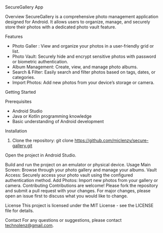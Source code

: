 SecureGallery App

Overview
SecureGallery is a comprehensive photo management application designed for Android. It allows users to organize, manage, and securely store their photos with a dedicated photo vault feature. 

Features
- Photo Galler : View and organize your photos in a user-friendly grid or list.
- Photo Vault: Securely hide and encrypt sensitive photos with password or biometric authentication.
- Album Management: Create, view, and manage photo albums.
- Search & Filter: Easily search and filter photos based on tags, dates, or categories.
- Import Photos: Add new photos from your device’s storage or camera.

Getting Started

Prerequisites
- Android Studio
- Java or Kotlin programming knowledge
- Basic understanding of Android development

Installation
1. Clone the repository:
   git clone https://github.com/miclenzy/secure-gallery.git

Open the project in Android Studio.

Build and run the project on an emulator or physical device.
Usage
Main Screen: Browse through your photo gallery and manage your albums.
Vault Access: Securely access your photo vault using the configured authentication method.
Add Photos: Import new photos from your gallery or camera.
Contributing
Contributions are welcome! Please fork the repository and submit a pull request with your changes. For major changes, please open an issue first to discuss what you would like to change.

License
This project is licensed under the MIT License - see the LICENSE file for details.

Contact
For any questions or suggestions, please contact technolenz@gmail.com.
